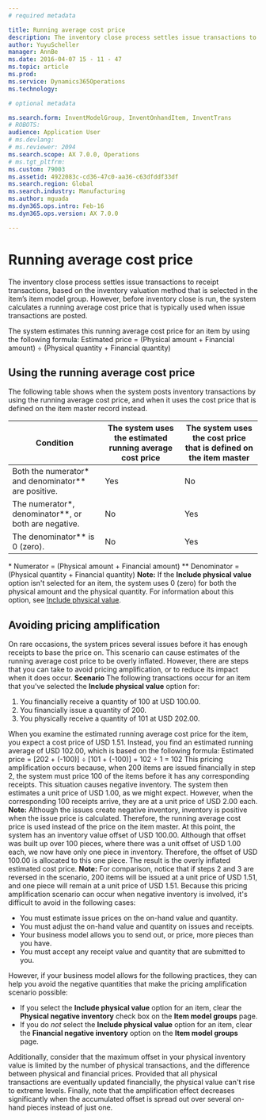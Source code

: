 ```yaml
---
# required metadata

title: Running average cost price
description: The inventory close process settles issue transactions to receipt transactions, based on the inventory valuation method that is selected in the item’s item model group. However, before inventory close is run, the system calculates a running average cost price that is typically used when issue transactions are posted.
author: YuyuScheller
manager: AnnBe
ms.date: 2016-04-07 15 - 11 - 47
ms.topic: article
ms.prod: 
ms.service: Dynamics365Operations
ms.technology: 

# optional metadata

ms.search.form: InventModelGroup, InventOnhandItem, InventTrans
# ROBOTS: 
audience: Application User
# ms.devlang: 
# ms.reviewer: 2094
ms.search.scope: AX 7.0.0, Operations
# ms.tgt_pltfrm: 
ms.custom: 79003
ms.assetid: 4922083c-cd36-47c0-aa36-c63dfddf33df
ms.search.region: Global
ms.search.industry: Manufacturing
ms.author: mguada
ms.dyn365.ops.intro: Feb-16
ms.dyn365.ops.version: AX 7.0.0

---
```


# Running average cost price

The inventory close process settles issue transactions to receipt transactions, based on the inventory valuation method that is selected in the item’s item model group. However, before inventory close is run, the system calculates a running average cost price that is typically used when issue transactions are posted.

The system estimates this running average cost price for an item by using the following formula: Estimated price = (Physical amount + Financial amount) ÷ (Physical quantity + Financial quantity)

## Using the running average cost price
The following table shows when the system posts inventory transactions by using the running average cost price, and when it uses the cost price that is defined on the item master record instead.

| Condition                                               | The system uses the estimated running average cost price | The system uses the cost price that is defined on the item master |
|---------------------------------------------------------|----------------------------------------------------------|-------------------------------------------------------------------|
| Both the numerator\* and denominator\*\* are positive.  | Yes                                                      | No                                                                |
| The numerator\*, denominator\*\*, or both are negative. | No                                                       | Yes                                                               |
| The denominator\*\* is 0 (zero).                        | No                                                       | Yes                                                               |

\* Numerator = (Physical amount + Financial amount) \*\* Denominator = (Physical quantity + Financial quantity) **Note:** If the **Include physical value** option isn't selected for an item, the system uses 0 (zero) for both the physical amount and the physical quantity. For information about this option, see [Include physical value](include-physical-value.md).

## Avoiding pricing amplification
On rare occasions, the system prices several issues before it has enough receipts to base the price on. This scenario can cause estimates of the running average cost price to be overly inflated. However, there are steps that you can take to avoid pricing amplification, or to reduce its impact when it does occur. **Scenario** The following transactions occur for an item that you've selected the **Include physical value** option for:

1.  You financially receive a quantity of 100 at USD 100.00.
2.  You financially issue a quantity of 200.
3.  You physically receive a quantity of 101 at USD 202.00.

When you examine the estimated running average cost price for the item, you expect a cost price of USD 1.51. Instead, you find an estimated running average of USD 102.00, which is based on the following formula: Estimated price = \[202 + (-100)\] ÷ \[101 + (-100)\] = 102 ÷ 1 = 102 This pricing amplification occurs because, when 200 items are issued financially in step 2, the system must price 100 of the items before it has any corresponding receipts. This situation causes negative inventory. The system then estimates a unit price of USD 1.00, as we might expect. However, when the corresponding 100 receipts arrive, they are at a unit price of USD 2.00 each. **Note:** Although the issues create negative inventory, inventory is positive when the issue price is calculated. Therefore, the running average cost price is used instead of the price on the item master. At this point, the system has an inventory value offset of USD 100.00. Although that offset was built up over 100 pieces, where there was a unit offset of USD 1.00 each, we now have only one piece in inventory. Therefore, the offset of USD 100.00 is allocated to this one piece. The result is the overly inflated estimated cost price. **Note:** For comparison, notice that if steps 2 and 3 are reversed in the scenario, 200 items will be issued at a unit price of USD 1.51, and one piece will remain at a unit price of USD 1.51. Because this pricing amplification scenario can occur when negative inventory is involved, it's difficult to avoid in the following cases:

-   You must estimate issue prices on the on-hand value and quantity.
-   You must adjust the on-hand value and quantity on issues and receipts.
-   Your business model allows you to send out, or price, more pieces than you have.
-   You must accept any receipt value and quantity that are submitted to you.

However, if your business model allows for the following practices, they can help you avoid the negative quantities that make the pricing amplification scenario possible:

-   If you select the **Include physical value** option for an item, clear the **Physical negative inventory** check box on the **Item model groups** page.
-   If you do *not* select the **Include physical value** option for an item, clear the **Financial negative inventory** option on the **Item model groups** page.

Additionally, consider that the maximum offset in your physical inventory value is limited by the number of physical transactions, and the difference between physical and financial prices. Provided that all physical transactions are eventually updated financially, the physical value can't rise to extreme levels. Finally, note that the amplification effect decreases significantly when the accumulated offset is spread out over several on-hand pieces instead of just one.

